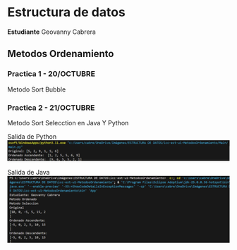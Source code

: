
# Estructura de datos

**Estudiante** Geovanny Cabrera

## Metodos Ordenamiento

### Practica 1 - 20/OCTUBRE
Metodo Sort Bubble


### Practica 2 - 21/OCTUBRE
Metodo Sort Selecction en Java Y Python

Salida de Python
![alt text](assets/sortSelectionPy.png)


Salida de Java
![alt text](assets/sortSelectionJv.png)

